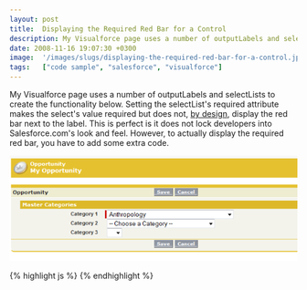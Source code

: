 ```yaml
---
layout: post
title:  Displaying the Required Red Bar for a Control
description: My Visualforce page uses a number of outputLabels and selectLists to create the functionality below. Setting the selectLists required attribute makes the selects value required but does not, by design  , display the red bar next to the label. This is perfect is it does not lock developers into Salesforce.coms look and feel. However, to actually display the required red bar, you have to add some extra code.                  
date: 2008-11-16 19:07:30 +0300
image:  '/images/slugs/displaying-the-required-red-bar-for-a-control.jpg'
tags:   ["code sample", "salesforce", "visualforce"]
---
```

<p>My Visualforce page uses a number of outputLabels and selectLists to create the functionality below. Setting the selectList's required attribute makes the select's value required but does not, <a href="http://community.salesforce.com/sforce/board/message?board.id=Visualforce&message.id=1322">by design</a>, display the red bar next to the label. This is perfect is it does not lock developers into Salesforce.com's look and feel. However, to actually display the required red bar, you have to add some extra code.</p>
<p><img src="images/red-bar_fxu0ng.png" alt="" ></p>
{% highlight js %}<apex:pageBlockSectionItem >
 <apex:outputLabel value="Category 1" for="cbxlevel1"/>
 <apex:outputPanel styleClass="requiredInput" layout="block">
 <apex:outputPanel styleClass="requiredBlock" layout="block"/>
 <apex:selectList value="{!selectedLevel1}" id="cbxlevel1" size="1" required="true">
 <apex:selectOptions value="{!level1items}"/>
 <apex:actionSupport event="onchange" rerender="cbxlevel2"/>
 </apex:selectList>
 </apex:outputPanel>
</apex:pageBlockSectionItem>
{% endhighlight %}

